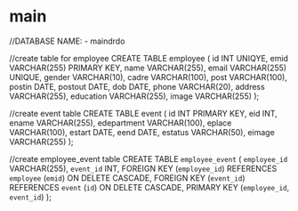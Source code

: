 # main

//DATABASE NAME: - maindrdo

//create table for employee
CREATE TABLE employee (
    id INT UNIQYE,
    emid VARCHAR(255) PRIMARY KEY,
    name VARCHAR(255),
    email VARCHAR(255) UNIQUE,
    gender VARCHAR(10),
    cadre VARCHAR(100),
    post VARCHAR(100),
    postin DATE,
    postout DATE,
    dob DATE,
    phone VARCHAR(20),
    address VARCHAR(255),
    education VARCHAR(255),
    image VARCHAR(255)
);

//create event table
CREATE TABLE event (
    id INT PRIMARY KEY,
    eid INT,
    ename VARCHAR(255),
    edepartment VARCHAR(100),
    eplace VARCHAR(100),
    estart DATE,
    eend DATE,
    estatus VARCHAR(50),
    eimage VARCHAR(255)
);

//create employee_event table
CREATE TABLE `employee_event` (
    `employee_id` VARCHAR(255),
    `event_id` INT,
    FOREIGN KEY (`employee_id`) REFERENCES `employee` (`emid`) ON DELETE CASCADE,
    FOREIGN KEY (`event_id`) REFERENCES `event` (`id`) ON DELETE CASCADE,
    PRIMARY KEY (`employee_id`, `event_id`)
);
